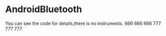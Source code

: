 # AndroidBluetooth
You can see the code for details,there is no instruments.
666
666
666
777
777
777